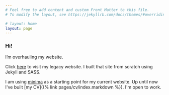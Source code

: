 ```yaml
---
# Feel free to add content and custom Front Matter to this file.
# To modify the layout, see https://jekyllrb.com/docs/themes/#overriding-theme-defaults

# layout: home
layout: page
---
```


### **Hi!**


I’m overhauling my website.

Click <a href="https://karlheitmann.github.io/karlheitmann_legacy/" target="_blank">here</a> to visit my legacy website. I built that site from scratch using Jekyll and SASS.

I am using <a href="https://github.com/jekyll/minima" target="_blank">minima</a> as a starting point for my current website. Up until now I've built [my CV]({% link pages/cv/index.markdown %}). I'm open to work.

